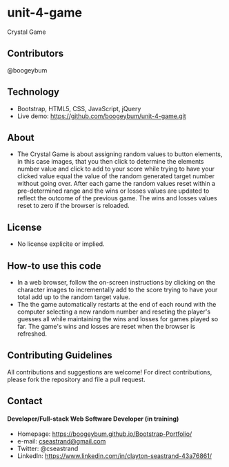 # unit-4-game
Crystal Game

## Contributors
@boogeybum


## Technology
* Bootstrap, HTML5, CSS, JavaScript, jQuery
* Live demo: https://github.com/boogeybum/unit-4-game.git

## About
* The Crystal Game is about assigning random values to button elements, in this case images, that you then click to determine the elements number value and click to add to your score while trying to have your clicked value equal the value of the random generated target number without going over. After each game the random values reset within a pre-determined range and the wins or losses values are updated to reflect the outcome of the previous game. The wins and losses values reset to zero if the browser is reloaded.

## License 
* No license explicite or implied.


## How-to use this code
* In a web browser, follow the on-screen instructions by clicking on the character images to incrementally add to the score trying to have your total add up to the random target value. 
* The the game automatically restarts at the end of each round with the computer selecting a new random number and reseting the player's guesses all while maintaining the wins and losses for games played so far. The game's wins and losses are reset when the browser is refreshed.

## Contributing Guidelines
All contributions and suggestions are welcome!
For direct contributions, please fork the repository and file a pull request. 

## Contact
#### Developer/Full-stack Web Software Developer (in training)
* Homepage: https://boogeybum.github.io/Bootstrap-Portfolio/
* e-mail: cseastrand@gmail.com
* Twitter: @cseastrand
* LinkedIn: https://www.linkedin.com/in/clayton-seastrand-43a76861/
